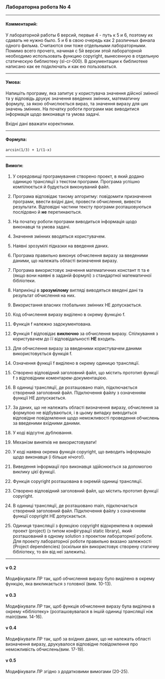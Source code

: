 ### Лабораторна робота No 4

----
#### Комментарий:

У лабораторной работы 6 версий, первые 4 - путь к 5 и 6, поэтому их сдавать не нужно было. 5 и 6 в свою очередь как 2 различных финала одного фильма. Считаются они тоже отдельными лабораторными.
Помимо всего прочего, начиная с 5й версии этой лабораторной необходимо использовать функцию copyright, вынесенную в отдельную статическую библиотеку (sl-cr-000).
В документации к библиотеке написано как ее подключать и как ею пользоваться.

----
#### Умова: 
Напишіть програму, яка запитує у користувача значення дійсної змінної та у відповідь друкує
значення введених змінних, математичну формулу, за якою обчислюється вираз, та значення виразу для
цих значень змінних. На початку роботи програми має виводитися інформація щодо виконавця та умова
задачі.

Вхідні дані вважати коректними.

----
#### Формула:

```
arcsin(1/3) + 1/(1-x)
```
----
#### Вимоги:
1. У середовищі програмування створено проект, в який додано одиницю трансляції з
текстом програми. Програма успішно компілюється й будується виконуваний файл.

2. Програма відповідає такому алгоритму: повідомити призначення програми, ввести
вхідні дані, провести обчислення, вивести результати. Відповідні частини тексту програми
розташовуються послідовно й __не__ перетинаються.

3. На початку роботи програми виводиться інформація щодо виконавця та умова задачі.

4. Значення змінних вводяться користувачем.

5. Наявні зрозумілі підказки на введення даних.

6. Програма правильно виконує обчислення виразу за введеними даними, що належать
області визначення виразу.

7. Програма використовує значення математичних констант π та e (якщо вони наявні в
заданій формулі) з стандартної математичної бібліотеки.

8. Наприкінці в __зрозумілому__ вигляді виводяться введені дані та результат обчислення на
них.

9. Використання власних глобальних змінних НЕ допускається.
10. Код обчислення виразу виділено в окрему функцію f.

11. Функція f належно задокументована.

12. Функція f відповідає __виключно__ за обчислення виразу. Спілкування з користувачем
до її відповідальності __НЕ__ входить.

13. Для обчислення виразу за введеними користувачем даними використовується
функція f.
14. Означення функції f виділено в окрему одиницю трансляції.

15. Створено відповідний заголовний файл, що містить прототип функції f з відповідним
коментарем-документацією.

16. В одиниці трансляції, де розташовано main, підключається створений заголовний
файл. Підключення файлу з означенням функції НЕ допускається.

17. За даних, що не належать області визначення виразу, обчислення за формулою не
відбуваються, і в цьому випадку виводиться відповідне повідомлення щодо неможливості
проведення обчислень за введеними вхідними даними.

18. У коді відсутнє дублювання.

19. Механізм винятків не використовувати!

20. У коді наявна окрема функція copyright, що виводить інформацію щодо виконавця (і
більше нічого!).

21. Виведення інформації про виконавця здійснюється за допомогою виклику цієї
функції.

22. Функція copyright розташована в окремій одиниці трансляції.

23. Створено відповідний заголовний файл, що містить прототип функції copyright.

24. В одиниці трансляції, де розташовано main, підключається створений заголовний
файл. Підключення файлу з означенням функції copyright НЕ допускається.

25. Одиниця трансляції з функцією copyright відокремлена в окремий проект (project) (з
типом конфігурації static library), який розташований в одному solution з проектом
лабораторної роботи. Для проекту лабораторної роботи правильно вказано залежності
(Project dependencies) (оскільки він використовує створену статичну бібліотеку, то він від неї
залежить).

----
#### v 0.2
Модифікувати ЛР так, щоб обчислення виразу було виділено в
окрему функцію, яка викликається з головної (вим. 10-13).
#### v 0.3
Модифікувати ЛР так, щоб функція обчислення виразу була виділена в окрему
«бібліотеку» (розташовувалася в іншій одиниці трансляції ніж main)(вим. 14-16).
#### v 0.4
Модифікувати ЛР так, щоб за вхідних даних, що не належать області визначення
виразу, друкувалося відповідне повідомлення про неможливість обчислень(вим. 17-19).
#### v 0.5
Модифікувати ЛР згідно з додатковими вимогами (20-25).
